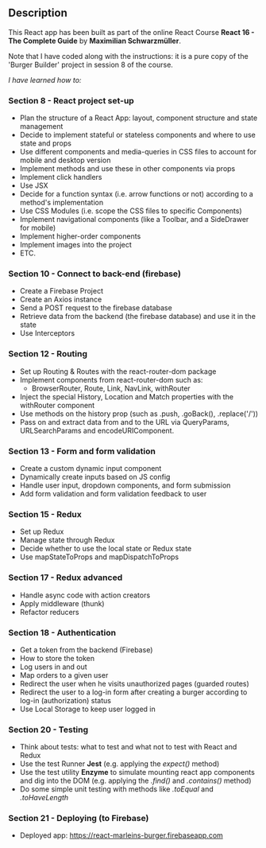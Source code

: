 ## Description

This React app has been built as part of the online React Course **React 16 - The Complete Guide** by **Maximilian Schwarzmüller**.

Note that I have coded along with the instructions: it is a pure copy of the 'Burger Builder' project in session 8 of the course.

*I have learned how to:*

### Section 8 - React project set-up

- Plan the structure of a React App: layout, component structure and state management
- Decide to implement stateful or stateless components and where to use state and props
- Use different components and media-queries in CSS files to account for mobile and desktop version
- Implement methods and use these in other components via props
- Implement click handlers
- Use JSX
- Decide for a function syntax (i.e. arrow functions or not) according to a method's implementation
- Use CSS Modules (i.e. scope the CSS files to specific Components)
- Implement navigational components (like a Toolbar, and a SideDrawer for mobile)
- Implement higher-order components
- Implement images into the project
- ETC.

### Section 10 - Connect to back-end (firebase)

- Create a Firebase Project
- Create an Axios instance
- Send a POST request to the firebase database
- Retrieve data from the backend (the firebase database) and use it in the state
- Use Interceptors

### Section 12 - Routing

- Set up Routing & Routes with the react-router-dom package
- Implement components from react-router-dom such as:
  - BrowserRouter, Route, Link, NavLink, withRouter
- Inject the special History, Location and Match properties with the withRouter component
- Use methods on the history prop (such as .push, .goBack(), .replace('/'))
- Pass on and extract data from and to the URL via QueryParams, URLSearchParams and encodeURIComponent.

### Section 13 - Form and form validation

- Create a custom dynamic input component
- Dynamically create inputs based on JS config
- Handle user input, dropdown components, and form submission
- Add form validation and form validation feedback to user

### Section 15 - Redux

- Set up Redux
- Manage state through Redux
- Decide whether to use the local state or Redux state
- Use mapStateToProps and mapDispatchToProps

### Section 17 - Redux advanced
- Handle async code with action creators
- Apply middleware (thunk)
- Refactor reducers

### Section 18 - Authentication
- Get a token from the backend (Firebase)
- How to store the token 
- Log users in and out
- Map orders to a given user
- Redirect the user when he visits unauthorized pages (guarded routes)
- Redirect the user to a log-in form after creating a burger according to log-in (authorization) status
- Use Local Storage to keep user logged in

### Section 20 - Testing
- Think about tests: what to test and what not to test with React and Redux
- Use the test Runner **Jest** (e.g. applying the *expect()* method)
- Use the test utility **Enzyme** to simulate mounting react app components and dig into the DOM (e.g. applying the *.find()* and *.contains()* method)
- Do some simple unit testing with methods like *.toEqual* and *.toHaveLength*

### Section 21 - Deploying (to Firebase)

- Deployed app: https://react-marleins-burger.firebaseapp.com